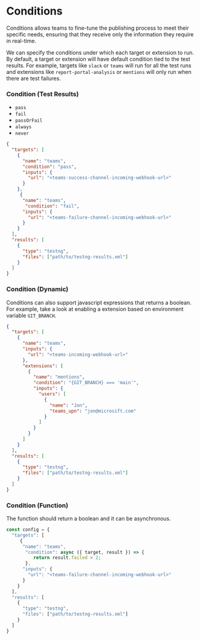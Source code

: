 # Conditions

Conditions allows teams to fine-tune the publishing process to meet their specific needs, ensuring that they receive only the information they require in real-time.

We can specify the conditions under which each target or extension to run. By default, a target or extension will have default condition tied to the test results. For example, targets like `slack` or `teams` will run for all the test runs and extensions like `report-portal-analysis` or `mentions` will only run when there are test failures.

### Condition (Test Results)

- `pass`
- `fail`
- `passOrFail`
- `always`
- `never`

```json {5,12}
{
  "targets": [
    {
      "name": "teams",
      "condition": "pass",
      "inputs": {
        "url": "<teams-success-channel-incoming-webhook-url>"
      }
    },
     {
      "name": "teams",
       "condition": "fail",
      "inputs": {
        "url": "<teams-failure-channel-incoming-webhook-url>"
      }
    }
  ],
  "results": [
    {
      "type": "testng",
      "files": ["path/to/testng-results.xml"]
    }
  ]
}
```

### Condition (Dynamic)

Conditions can also support javascript expressions that returns a boolean. For example, take a look at enabling a extension based on environment variable `GIT_BRANCH`.

```json {11}
{
  "targets": [
    {
      "name": "teams",
      "inputs": {
        "url": "<teams-incoming-webhook-url>"
      },
      "extensions": [
        {
          "name": "mentions",
          "condition": "{GIT_BRANCH} === 'main'",
          "inputs": {
            "users": [
              {
                "name": "Jon",
                "teams_upn": "jon@microsift.com"
              }
            ]
          }   
        }
      ]
    }
  ],
  "results": [
    {
      "type": "testng",
      "files": ["path/to/testng-results.xml"]
    }
  ]
}
```

### Condition (Function)

The function should return a boolean and it can be asynchronous.

```js {5,12}
const config = {
  "targets": [
     {
      "name": "teams",
       "condition": async ({ target, result }) => {
          return result.failed > 2;
       },
      "inputs": {
        "url": "<teams-failure-channel-incoming-webhook-url>"
      }
    }
  ],
  "results": [
    {
      "type": "testng",
      "files": ["path/to/testng-results.xml"]
    }
  ]
}
```
